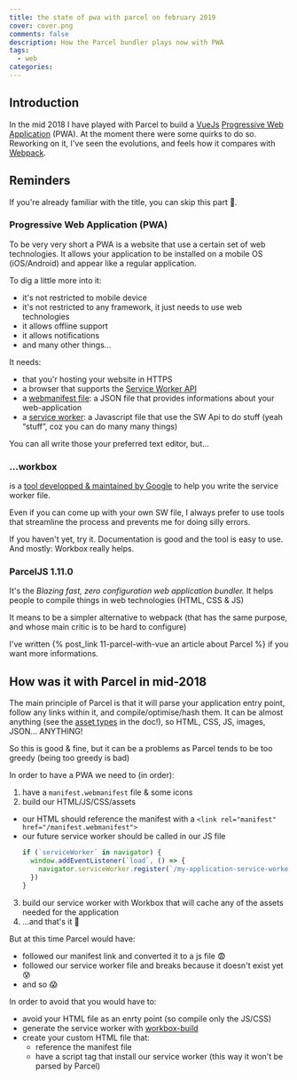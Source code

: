 ```yaml
---
title: the state of pwa with parcel on february 2019
cover: cover.png
comments: false
description: How the Parcel bundler plays now with PWA
tags:
  - web
categories:
---
```


## Introduction

In the mid 2018 I have played with Parcel to build a [VueJs](https://vuejs.org/) [Progressive Web Application](https://en.wikipedia.org/wiki/Progressive_Web_Apps) (PWA).
At the moment there were some quirks to do so.  
Reworking on it, I've seen the evolutions, and feels how it compares with [Webpack](https://webpack.js.org/).

<!-- more -->

## Reminders

If you're already familiar with the title, you can skip this part 🥳.

### Progressive Web Application (PWA)

To be very very short a PWA is a website that use a certain set of web technologies. 
It allows your application to be installed on a mobile OS (iOS/Android) and appear like a regular application.

To dig a little more into it:

- it's not restricted to mobile device
- it's not restricted to any framework, it just needs to use web technologies
- it allows offline support
- it allows notifications
- and many other things…

It needs:

- that you'r hosting your website in HTTPS
- a browser that supports the [Service Worker API](https://developer.mozilla.org/en-US/docs/Web/API/Service_Worker_API) 
- a [webmanifest file](https://developer.mozilla.org/en-US/docs/Web/Manifest): a JSON file that provides informations about your web-application
- a [service worker](https://developer.mozilla.org/en-US/docs/Web/API/Service_Worker_API): a Javascript file that use the SW Api to do stuff (yeah “stuff”, coz you can do many many things) 

You can all write those your preferred text editor, but…

### …workbox

is a [tool developped & maintained by Google](https://developers.google.com/web/tools/workbox/) to help you write the service worker file.

Even if you can come up with your own SW file, I always prefer to use tools that streamline the process and prevents me for doing silly errors.

If you haven't yet, try it. Documentation is good and the tool is easy to use.
And mostly: Workbox really helps.

### ParcelJS 1.11.0

It's the _Blazing fast, zero configuration web application bundler._
It helps people to compile things in web technologies (HTML, CSS & JS)

It means to be a simpler alternative to webpack (that has the same purpose, and whose main critic is to be hard to configure)

I've written {% post_link 11-parcel-with-vue an article about Parcel %} if you want more informations.

## How was it with Parcel in mid-2018

The main principle of Parcel is that it will parse your application entry point, follow any links within it, and compile/optimise/hash them.
It can be almost anything (see the [asset types](https://en.parceljs.org/getting_started.html) in the doc!), so HTML, CSS, JS, images, JSON… ANYTHING!

So this is good & fine, but it can be a problems as Parcel tends to be too greedy  (being too greedy is bad)

In order to have a PWA we need to (in order): 

1. have a `manifest.webmanifest` file & some icons 
2. build our HTML/JS/CSS/assets
  - our HTML should reference the manifest with a `<link rel="manifest" href="/manifest.webmanifest">`
  - our future service worker should be called in our JS file
    ```js
    if (`serviceWorker` in navigator) {
      window.addEventListener(`load`, () => {
        navigator.serviceWorker.register(`/my-application-service-worker.js`)
      })
    }
    ``` 
3. build our service worker with Workbox that will cache any of the assets needed for the application
4. …and that's it 🎉

But at this time Parcel would have:

- followed our manifest link and converted it to a js file 😨
- followed our service worker file and breaks because it doesn't exist yet 😰
- and so 😱

In order to avoid that you would have to:

- avoid your HTML file as an enrty point (so compile only the JS/CSS)
- generate the service worker with [workbox-build](https://developers.google.com/web/tools/workbox/guides/generate-service-worker/workbox-build)
- create your custom HTML file that:
  - reference the manifest file
  - have a script tag that install our service worker (this way it won't be parsed by Parcel)
  
